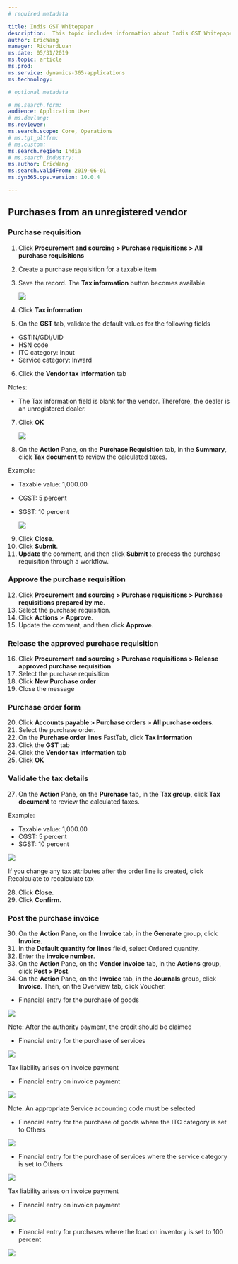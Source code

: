 ```yaml
---
# required metadata

title: Indis GST Whitepaper
description:  This topic includes information about Indis GST Whitepaper in Microsoft Dynamics 365 for Finance and Operations.
author: EricWang
manager: RichardLuan
ms.date: 05/31/2019
ms.topic: article
ms.prod: 
ms.service: dynamics-365-applications
ms.technology: 

# optional metadata

# ms.search.form: 
audience: Application User
# ms.devlang: 
ms.reviewer: 
ms.search.scope: Core, Operations
# ms.tgt_pltfrm: 
# ms.custom: 
ms.search.region: India
# ms.search.industry: 
ms.author: EricWang
ms.search.validFrom: 2019-06-01
ms.dyn365.ops.version: 10.0.4

---
```


## Purchases from an unregistered vendor

### Purchase requisition

1. Click **Procurement and sourcing > Purchase requisitions > All purchase requisitions**

2. Create a purchase requisition for a taxable item

3. Save the record. The **Tax information** button becomes available

   ![](media/GST-Whitepaper/Annotation-2019-05-15-153813.png)

4. Click **Tax information**

5. On the **GST** tab, validate the default values for the following fields

- GSTIN/GDI/UID
- HSN code
- ITC category: Input
- Service category: Inward

6. Click the **Vendor tax information** tab

Notes:
- The Tax information field is blank for the vendor. Therefore, the dealer is an unregistered dealer.

7. Click **OK**

   ![](media/GST-Whitepaper/Annotation-2019-05-15-160543.png)

8. On the **Action** Pane, on the **Purchase Requisition** tab, in the **Summary**, click **Tax document** to review the calculated taxes.

  Example:
- Taxable value: 1,000.00

- CGST: 5 percent

- SGST: 10 percent

  ![](media/GST-Whitepaper/Annotation-2019-05-15-161112.png)

9. Click **Close**.
10. Click **Submit**.
11. **Update** the comment, and then click **Submit** to process the purchase requisition through a workflow.

### Approve the purchase requisition

12. Click **Procurement and sourcing > Purchase requisitions > Purchase requisitions prepared by**
    **me**.
13. Select the purchase requisition.
14. Click **Actions** > **Approve**.
15. Update the comment, and then click **Approve**.

### Release the approved purchase requisition

16. Click **Procurement and sourcing > Purchase requisitions > Release approved purchase**
**requisition**.
17. Select the purchase requisition
18. Click **New Purchase order**
19. Close the message

### Purchase order form

20. Click **Accounts payable > Purchase orders > All purchase orders**.
21. Select the purchase order.
22. On the **Purchase order lines** FastTab, click **Tax information**
24. Click the **GST** tab
25. Click the **Vendor tax information** tab
26. Click **OK**

### Validate the tax details

27. On the **Action** Pane, on the **Purchase** tab, in the **Tax group**, click **Tax document** to review the calculated taxes.

Example:

- Taxable value: 1,000.00
- CGST: 5 percent
- SGST: 10 percent

![](media/GST-Whitepaper/Annotation-2019-05-15-163603.png)

If you change any tax attributes after the order line is created, click Recalculate to recalculate tax

28. Click **Close**.
29. Click **Confirm**.

### Post the purchase invoice

30. On the **Action** Pane, on the **Invoice** tab, in the **Generate** group, click **Invoice**.
31. In the **Default quantity for lines** field, select Ordered quantity.
32. Enter the **invoice number**.
33. On the **Action** Pane, on the **Vendor invoice** tab, in the **Actions** group, click **Post > Post**.
34. On the **Action** Pane, on the **Invoice** tab, in the **Journals** group, click **Invoice**. Then, on the Overview tab, click Voucher.
- Financial entry for the purchase of goods

![](media/GST-Whitepaper/Annotation-2019-05-15-165701.png)

Note: After the authority payment, the credit should be claimed

- Financial entry for the purchase of services

![](media/GST-Whitepaper/Annotation-2019-05-15-165743.png)

Tax liability arises on invoice payment

- Financial entry on invoice payment

![](media/GST-Whitepaper/Annotation-2019-05-15-165829.png)

Note: An appropriate Service accounting code must be selected

- Financial entry for the purchase of goods where the ITC category is set to Others

![](media/GST-Whitepaper/Annotation-2019-05-15-165912.png)

- Financial entry for the purchase of services where the service category is set to Others

![](media/GST-Whitepaper/Annotation-2019-05-15-165958.png)

Tax liability arises on invoice payment

- Financial entry on invoice payment

![](media/GST-Whitepaper/Annotation-2019-05-15-170044.png)

- Financial entry for purchases where the load on inventory is set to 100 percent

![](media/GST-Whitepaper/Annotation-2019-05-15-170133.png)



